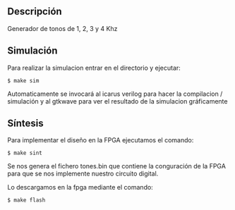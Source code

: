 ## Descripción
Generador de tonos de 1, 2, 3 y 4 Khz

## Simulación

Para realizar la simulacion entrar en el directorio y ejecutar:

`$ make sim`

Automaticamente se invocará al icarus verilog para hacer la compilacion / simulación y al gtkwave para ver el resultado de la simulacion gráficamente

## Síntesis

Para implementar el diseño en la FPGA ejecutamos el comando:

`$ make sint`

Se nos genera el fichero tones.bin que contiene la conguración de la FPGA para que se nos implemente nuestro circuito digital.

Lo descargamos en la fpga mediante el comando:

`$ make flash`
